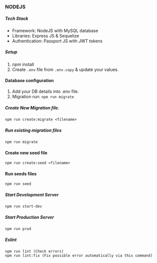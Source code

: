 ### NODEJS

##### Tech Stack
* Framework: NodeJS with MySQL database
* Libraries: Express JS & Sequelize
* Authentication: Passport JS with JWT tokens

##### Setup
1. npm install
2. Create `.env` file from `.env.copy` & update your values.



#### Database configuration
1. Add your DB details into .env file.
2. Migration run: `npm run migrate`


##### Create New Migration file.
```
npm run create:migrate <filename>
```

##### Run existing migration files
```
npm run migrate
```


#### Create new seed file
```
npm run create:seed <filename>
```

#### Run seeds files
```
npm run seed
```

##### Start Development Server
```
npm run start-dev
```

##### Start Production Server
```
npm run prod
```



##### Eslint
```
npm run lint (Check errors)
npm run lint:fix (Fix possible error automatically via this command)
```





